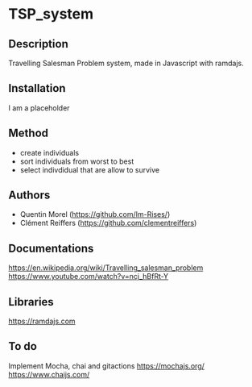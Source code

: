 # TSP_system

## Description

Travelling Salesman Problem system, made in Javascript with ramdajs.

## Installation

I am a placeholder

## Method

- create individuals
- sort individuals from worst to best
- select indivdidual that are allow to survive

## Authors

- Quentin Morel (https://github.com/Im-Rises/)
- Clément Reiffers (https://github.com/clementreiffers)

## Documentations

<https://en.wikipedia.org/wiki/Travelling_salesman_problem>
<https://www.youtube.com/watch?v=ncj_hBfRt-Y>

## Libraries

<https://ramdajs.com>

## To do

Implement Mocha, chai and gitactions
<https://mochajs.org/>
<https://www.chaijs.com/>

